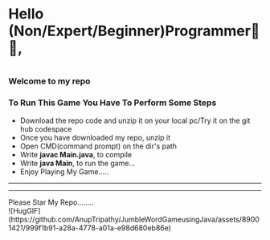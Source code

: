 <h1>Hello (Non/Expert/Beginner)Programmer🥳🥳,<h1>
<h3>Welcome to my repo</h3>
<h3>To Run This Game You Have To Perform Some Steps</h3>
 <ol style="list-style-type:disc;">
   <li>Download the repo code and unzip it on your local pc/Try it on the git hub codespace</li>
   <li>Once you have downloaded my repo, unzip it</li>
   <li>Open CMD(command prompt) on the dir's path</li>
   <li>Write <b>javac Main.java</b>, to compile</li>
   <li>Write <b>java Main</b>, to run the game...</li>
   <li>Enjoy Playing My Game.....</li>
 </ol>
 <hr>
 <hr>
 Please Star My Repo........
 <br>
 ![HugGIF](https://github.com/AnupTripathy/JumbleWordGameusingJava/assets/89001421/999f1b91-a28a-4778-a01a-e98d680eb86e)
